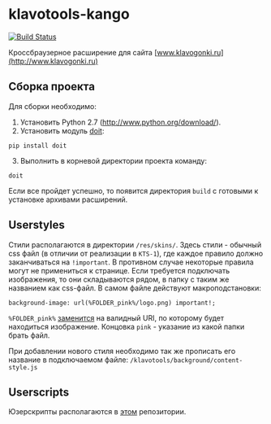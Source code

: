 klavotools-kango
================

[![Build Status](https://api.travis-ci.org/Fenex/klavotools-kango.svg?branch=master)](https://travis-ci.org/Fenex/klavotools-kango)

Кроссбраузерное расширение для сайта [www.klavogonki.ru](http://www.klavogonki.ru)

Сборка проекта
-------------------

Для сборки необходимо:

1. Установить Python 2.7 (http://www.python.org/download/).
2. Установить модуль [doit](https://pypi.python.org/pypi/doit):
```
pip install doit
```
3. Выполнить в корневой директории проекта команду:
```
doit
```

Если все пройдет успешно, то появится директория `build` с готовыми к установке архивами расширений.

Userstyles
----------
Стили располагаются в директории `/res/skins/`. Здесь стили - обычный css файл (в отличии от реализации в `KTS-1`), где каждое правило должно заканчиваться на `!important`. В противном случае некоторые правила могут не примениться к странице.
Если требуется подключать изображения, то они складываются рядом, в папку с таким же названием как css-файл. В самом файле действуют макроподстановки:

    background-image: url(%FOLDER_pink%/logo.png) important!;
    
`%FOLDER_pink%` [заменится](https://github.com/Fenex/klavotools-kango/blob/v3.1.0/klavotools/foreground/userstyle.js#L20) на валидный URI, по которому будет находиться изображение. Концовка `pink` - указание из какой папки брать файл.

При добавлении нового стиля необходимо так же прописать его название в подключаемом файле: `/klavotools/background/content-style.js`

Userscripts
-----------

Юзерскрипты располагаются в [этом](https://github.com/voidmain02/KgScripts) репозитории.
